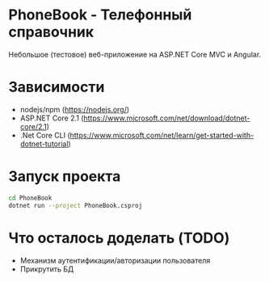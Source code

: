 # PhoneBook - Телефонный справочник
Небольшое (тестовое) веб-приложение на ASP.NET Core MVC и Angular.

# Зависимости
- nodejs/npm (https://nodejs.org/)
- ASP.NET Core 2.1 (https://www.microsoft.com/net/download/dotnet-core/2.1)
- .Net Core CLI (https://www.microsoft.com/net/learn/get-started-with-dotnet-tutorial)

# Запуск проекта
```bash
cd PhoneBook 
dotnet run --project PhoneBook.csproj
```

# Что осталось доделать (TODO)
- Механизм аутентификации/авторизации пользователя
- Прикрутить БД
